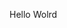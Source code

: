 Hello Wolrd
















































































































































































































































































































































































































































































































































































































































































































































































































































































































































































































































































































































































































































































































































































































































































































































































































































































































































































































































































































































































































































































































































































































































































































































































































































































































